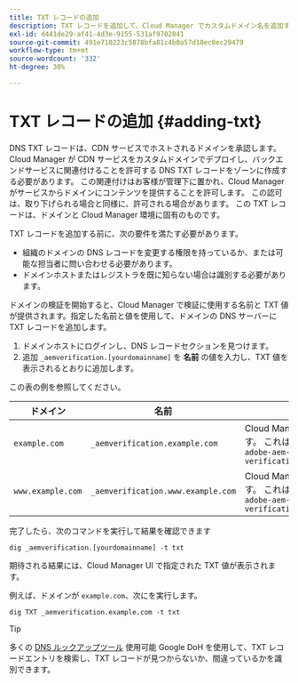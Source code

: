```yaml
---
title: TXT レコードの追加
description: TXT レコードを追加して、Cloud Manager でカスタムドメイン名を追加する方法を説明します。
exl-id: d441de29-af41-4d3e-9155-531af9702841
source-git-commit: 491e710223c5878bfa81c4b0a57d18ec0ec29479
workflow-type: tm+mt
source-wordcount: '332'
ht-degree: 30%

---
```


# TXT レコードの追加 {#adding-txt}

DNS TXT レコードは、CDN サービスでホストされるドメインを承認します。 Cloud Manager が CDN サービスをカスタムドメインでデプロイし、バックエンドサービスに関連付けることを許可する DNS TXT レコードをゾーンに作成する必要があります。 この関連付けはお客様が管理下に置かれ、Cloud Manager がサービスからドメインにコンテンツを提供することを許可します。 この認可は、取り下げられる場合と同様に、許可される場合があります。 この TXT レコードは、ドメインと Cloud Manager 環境に固有のものです。

TXT レコードを追加する前に、次の要件を満たす必要があります。

* 組織のドメインの DNS レコードを変更する権限を持っているか、または可能な担当者に問い合わせる必要があります。
* ドメインホストまたはレジストラを既に知らない場合は識別する必要があります。

ドメインの検証を開始すると、Cloud Manager で検証に使用する名前と TXT 値が提供されます。指定した名前と値を使用して、ドメインの DNS サーバーに TXT レコードを追加します。

1. ドメインホストにログインし、DNS レコードセクションを見つけます。
1. 追加 `_aemverification.[yourdomainname]` を **名前** の値を入力し、TXT 値を表示されるとおりに追加します。

この表の例を参照してください。

| ドメイン | 名前 | TXT 値 |
|--- |--- |---|
| `example.com` | `_aemverification.example.com` | Cloud Manager UI に表示された値全体をコピーします。 これは、ドメインと環境に固有のものです。 例：<br>`adobe-aem-verification=example.com/[program]/[env]/..*` |
| `www.example.com` | `_aemverification.www.example.com` | Cloud Manager UI に表示された値全体をコピーします。 これは、ドメインと環境に固有のものです。 例：<br>`adobe-aem-verification=www.example.com/[program]/[env]/..*` |

完了したら、次のコマンドを実行して結果を確認できます

```shell
dig _aemverification.[yourdomainname] -t txt
```

期待される結果には、Cloud Manager UI で指定された TXT 値が表示されます。

例えば、ドメインが `example.com`、次にを実行します。

```shell
dig TXT _aemverification.example.com -t txt
```

>[!TIP]
>
>多くの [DNS ルックアップツール](https://www.ultratools.com/tools/dnsLookup) 使用可能 Google DoH を使用して、TXT レコードエントリを検索し、TXT レコードが見つからないか、間違っているかを識別できます。
